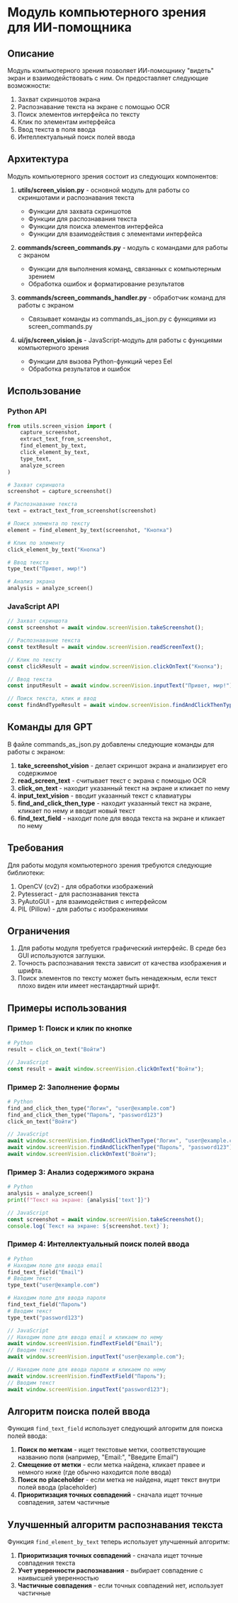 # Модуль компьютерного зрения для ИИ-помощника

## Описание

Модуль компьютерного зрения позволяет ИИ-помощнику "видеть" экран и взаимодействовать с ним. Он предоставляет следующие возможности:

1. Захват скриншотов экрана
2. Распознавание текста на экране с помощью OCR
3. Поиск элементов интерфейса по тексту
4. Клик по элементам интерфейса
5. Ввод текста в поля ввода
6. Интеллектуальный поиск полей ввода

## Архитектура

Модуль компьютерного зрения состоит из следующих компонентов:

1. **utils/screen_vision.py** - основной модуль для работы со скриншотами и распознавания текста
   - Функции для захвата скриншотов
   - Функции для распознавания текста
   - Функции для поиска элементов интерфейса
   - Функции для взаимодействия с элементами интерфейса

2. **commands/screen_commands.py** - модуль с командами для работы с экраном
   - Функции для выполнения команд, связанных с компьютерным зрением
   - Обработка ошибок и форматирование результатов

3. **commands/screen_commands_handler.py** - обработчик команд для работы с экраном
   - Связывает команды из commands_as_json.py с функциями из screen_commands.py

4. **ui/js/screen_vision.js** - JavaScript-модуль для работы с функциями компьютерного зрения
   - Функции для вызова Python-функций через Eel
   - Обработка результатов и ошибок

## Использование

### Python API

```python
from utils.screen_vision import (
    capture_screenshot,
    extract_text_from_screenshot,
    find_element_by_text,
    click_element_by_text,
    type_text,
    analyze_screen
)

# Захват скриншота
screenshot = capture_screenshot()

# Распознавание текста
text = extract_text_from_screenshot(screenshot)

# Поиск элемента по тексту
element = find_element_by_text(screenshot, "Кнопка")

# Клик по элементу
click_element_by_text("Кнопка")

# Ввод текста
type_text("Привет, мир!")

# Анализ экрана
analysis = analyze_screen()
```

### JavaScript API

```javascript
// Захват скриншота
const screenshot = await window.screenVision.takeScreenshot();

// Распознавание текста
const textResult = await window.screenVision.readScreenText();

// Клик по тексту
const clickResult = await window.screenVision.clickOnText("Кнопка");

// Ввод текста
const inputResult = await window.screenVision.inputText("Привет, мир!");

// Поиск текста, клик и ввод
const findAndTypeResult = await window.screenVision.findAndClickThenType("Поиск", "Запрос");
```

## Команды для GPT

В файле commands_as_json.py добавлены следующие команды для работы с экраном:

1. **take_screenshot_vision** - делает скриншот экрана и анализирует его содержимое
2. **read_screen_text** - считывает текст с экрана с помощью OCR
3. **click_on_text** - находит указанный текст на экране и кликает по нему
4. **input_text_vision** - вводит указанный текст с клавиатуры
5. **find_and_click_then_type** - находит указанный текст на экране, кликает по нему и вводит новый текст
6. **find_text_field** - находит поле для ввода текста на экране и кликает по нему

## Требования

Для работы модуля компьютерного зрения требуются следующие библиотеки:

1. OpenCV (cv2) - для обработки изображений
2. Pytesseract - для распознавания текста
3. PyAutoGUI - для взаимодействия с интерфейсом
4. PIL (Pillow) - для работы с изображениями

## Ограничения

1. Для работы модуля требуется графический интерфейс. В среде без GUI используются заглушки.
2. Точность распознавания текста зависит от качества изображения и шрифта.
3. Поиск элементов по тексту может быть ненадежным, если текст плохо виден или имеет нестандартный шрифт.

## Примеры использования

### Пример 1: Поиск и клик по кнопке

```python
# Python
result = click_on_text("Войти")
```

```javascript
// JavaScript
const result = await window.screenVision.clickOnText("Войти");
```

### Пример 2: Заполнение формы

```python
# Python
find_and_click_then_type("Логин", "user@example.com")
find_and_click_then_type("Пароль", "password123")
click_on_text("Войти")
```

```javascript
// JavaScript
await window.screenVision.findAndClickThenType("Логин", "user@example.com");
await window.screenVision.findAndClickThenType("Пароль", "password123");
await window.screenVision.clickOnText("Войти");
```

### Пример 3: Анализ содержимого экрана

```python
# Python
analysis = analyze_screen()
print(f"Текст на экране: {analysis['text']}")
```

```javascript
// JavaScript
const screenshot = await window.screenVision.takeScreenshot();
console.log(`Текст на экране: ${screenshot.text}`);
```

### Пример 4: Интеллектуальный поиск полей ввода

```python
# Python
# Находим поле для ввода email
find_text_field("Email")
# Вводим текст
type_text("user@example.com")

# Находим поле для ввода пароля
find_text_field("Пароль")
# Вводим текст
type_text("password123")
```

```javascript
// JavaScript
// Находим поле для ввода email и кликаем по нему
await window.screenVision.findTextField("Email");
// Вводим текст
await window.screenVision.inputText("user@example.com");

// Находим поле для ввода пароля и кликаем по нему
await window.screenVision.findTextField("Пароль");
// Вводим текст
await window.screenVision.inputText("password123");
```

## Алгоритм поиска полей ввода

Функция `find_text_field` использует следующий алгоритм для поиска полей ввода:

1. **Поиск по меткам** - ищет текстовые метки, соответствующие названию поля (например, "Email:", "Введите Email")
2. **Смещение от метки** - если метка найдена, кликает правее и немного ниже (где обычно находится поле ввода)
3. **Поиск по placeholder** - если метка не найдена, ищет текст внутри полей ввода (placeholder)
4. **Приоритизация точных совпадений** - сначала ищет точные совпадения, затем частичные

## Улучшенный алгоритм распознавания текста

Функция `find_element_by_text` теперь использует улучшенный алгоритм:

1. **Приоритизация точных совпадений** - сначала ищет точные совпадения текста
2. **Учет уверенности распознавания** - выбирает совпадение с наивысшей уверенностью
3. **Частичные совпадения** - если точных совпадений нет, использует частичные